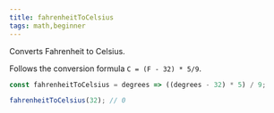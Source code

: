 ```yaml
---
title: fahrenheitToCelsius
tags: math,beginner
---
```


Converts Fahrenheit to Celsius.

Follows the conversion formula `C = (F - 32) * 5/9`.

```js
const fahrenheitToCelsius = degrees => ((degrees - 32) * 5) / 9;
```

```js
fahrenheitToCelsius(32); // 0
```
